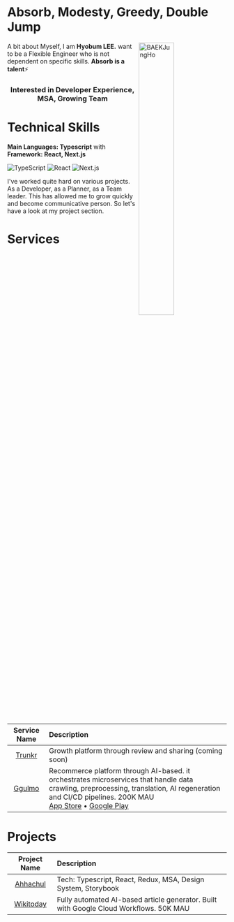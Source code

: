 <h1 align="left">Absorb, Modesty, Greedy, Double Jump</h1>
<a href="https://makers.appwrite.io/createhb21">
    <img width="40%" align="right" src="https://github-readme-stats.vercel.app/api?username=createhb21&include_all_commits=true&count_private=true&show_icons=true&line_height=20&title_color=7A7ADB&icon_color=2234AE&text_color=D3D3D3&bg_color=0,000000,130F40" alt="BAEKJungHo" />
</a>

A bit about Myself, I am <b>Hyobum LEE.</b> want to be a Flexible Engineer who is not dependent on specific skills. <b>Absorb is a talent</b>⚡

<h3 align="center"> Interested in Developer Experience, MSA, Growing Team </h3>

<div align="left">

<h1>Technical Skills</h1>
 
 <b>Main Languages: Typescript</b> with <b>Framework: React, Next.js</b>

<p align="left"> 
 <img alt="TypeScript" src="https://img.shields.io/badge/TypeScript-3178C6?style=for-the-badge&logo=TypeScript&logoColor=white"/>
 <img alt="React" src="https://img.shields.io/badge/React-61DAFB?style=for-the-badge&logo=React&logoColor=white"/>
 <img alt="Next.js" src="https://img.shields.io/badge/Next.js-000000?style=for-the-badge&logo=nextdotjs&logoColor=white"/>
</p>

I've worked quite hard on various projects. As a Developer, as a Planner, as a Team leader. This has allowed me to grow quickly and become communicative person. So let's have a look at my project section.

<h1 align="left">Services</h1>

|         Service Name          | Description                                                                                                                                                                                                                                                                                                                                                                                                                                                          |
| :---------------------------: | :------------------------------------------------------------------------------------------------------------------------------------------------------------------------------------------------------------------------------------------------------------------------------------------------------------------------------------------------------------------------------------------------------------------------------------------------------------------- |
| [Trunkr](https://trunkr.kr/)  | Growth platform through review and sharing (coming soon)                                                                                                                                                                                                                                                                                                                                                                                                             |
| [Ggulmo](https://ggulmo.com/) | Recommerce platform through AI-based. it orchestrates microservices that handle data crawling, preprocessing, translation, AI regeneration and CI/CD pipelines. 200K MAU <br /> [App Store](https://apps.apple.com/kr/app/%EA%BF%80%EB%AA%A8-%EB%8C%80%ED%95%9C%EB%AF%BC%EA%B5%AD-%EC%B5%9C%EB%8C%80-%EC%A4%91%EA%B3%A0-%ED%86%B5%ED%95%A9-%ED%94%8C%EB%9E%AB%ED%8F%BC/id6467176042) • [Google Play](https://play.google.com/store/apps/details?id=com.ggulmoapp&hl=ko-KR) |

<h1 align="left">Projects</h1>

|                Project Name                | Description                                                                            |
| :----------------------------------------: | :------------------------------------------------------------------------------------- |
| [Ahhachul](https://github.com/ahachulTeam) | Tech: Typescript, React, Redux, MSA, Design System, Storybook                          |
|  [Wikitoday](https://wikitoday.io/EN-US)   | Fully automated AI-based article generator. Built with Google Cloud Workflows. 50K MAU |
